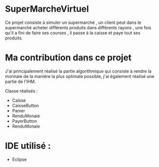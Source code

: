 # SuperMarcheVirtuel

Ce projet consiste à simuler un supermarché , un client peut dans le supermarché acheter différents produits dans différents rayons , une fois qu'il a fini de faire ses courses , il passe à la caisse et paye tout ses produits.

# Ma contribution dans ce projet

J'ai principalement réalisé la partie algorithmique qui consiste à rendre la monnaie de la manière la plus optimale possible, j'ai également réalisé une partie de l'IHM.

Classe réalisés : 

- Caisse
- CaisseButton
- Panier
- RenduMonaie
- PayerButton
- RenduMonaie

# IDE utilisé : 
- Eclipse
